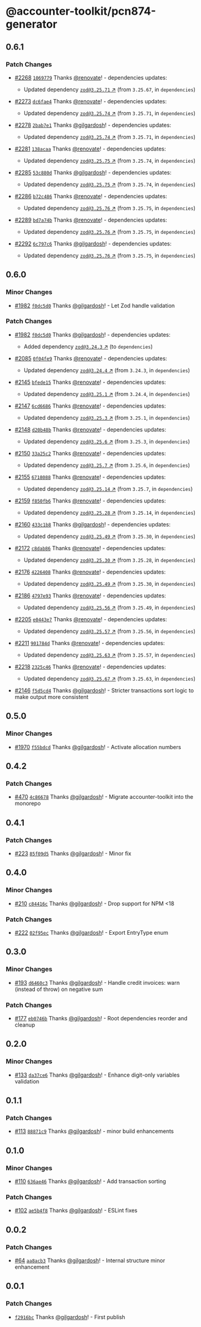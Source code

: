 # @accounter-toolkit/pcn874-generator

## 0.6.1

### Patch Changes

- [#2268](https://github.com/Urigo/accounter-fullstack/pull/2268)
  [`1069779`](https://github.com/Urigo/accounter-fullstack/commit/1069779e986bbdb9f5d1ef8c1f25ccd66e2b1691)
  Thanks [@renovate](https://github.com/apps/renovate)! - dependencies updates:
  - Updated dependency [`zod@3.25.71` ↗︎](https://www.npmjs.com/package/zod/v/3.25.71) (from
    `3.25.67`, in `dependencies`)

- [#2273](https://github.com/Urigo/accounter-fullstack/pull/2273)
  [`dc6fae4`](https://github.com/Urigo/accounter-fullstack/commit/dc6fae4ae197f8ec12e426bb773cfb88fa111a46)
  Thanks [@renovate](https://github.com/apps/renovate)! - dependencies updates:
  - Updated dependency [`zod@3.25.74` ↗︎](https://www.npmjs.com/package/zod/v/3.25.74) (from
    `3.25.71`, in `dependencies`)

- [#2278](https://github.com/Urigo/accounter-fullstack/pull/2278)
  [`2bab7e1`](https://github.com/Urigo/accounter-fullstack/commit/2bab7e1529ef7ee313f928f58772aefe200a16ee)
  Thanks [@gilgardosh](https://github.com/gilgardosh)! - dependencies updates:
  - Updated dependency [`zod@3.25.74` ↗︎](https://www.npmjs.com/package/zod/v/3.25.74) (from
    `3.25.71`, in `dependencies`)

- [#2281](https://github.com/Urigo/accounter-fullstack/pull/2281)
  [`138acaa`](https://github.com/Urigo/accounter-fullstack/commit/138acaa9014546f9fffa30386fa956340f92df61)
  Thanks [@renovate](https://github.com/apps/renovate)! - dependencies updates:
  - Updated dependency [`zod@3.25.75` ↗︎](https://www.npmjs.com/package/zod/v/3.25.75) (from
    `3.25.74`, in `dependencies`)

- [#2285](https://github.com/Urigo/accounter-fullstack/pull/2285)
  [`53c880d`](https://github.com/Urigo/accounter-fullstack/commit/53c880d21e0cc49333e725a57659bdcbb5bf1232)
  Thanks [@gilgardosh](https://github.com/gilgardosh)! - dependencies updates:
  - Updated dependency [`zod@3.25.75` ↗︎](https://www.npmjs.com/package/zod/v/3.25.75) (from
    `3.25.74`, in `dependencies`)

- [#2286](https://github.com/Urigo/accounter-fullstack/pull/2286)
  [`b72c486`](https://github.com/Urigo/accounter-fullstack/commit/b72c48695f7f2f1a3e99077da1a362ab5f389f23)
  Thanks [@renovate](https://github.com/apps/renovate)! - dependencies updates:
  - Updated dependency [`zod@3.25.76` ↗︎](https://www.npmjs.com/package/zod/v/3.25.76) (from
    `3.25.75`, in `dependencies`)

- [#2289](https://github.com/Urigo/accounter-fullstack/pull/2289)
  [`bd7a74b`](https://github.com/Urigo/accounter-fullstack/commit/bd7a74b173994b6449d250e4868509a1243e5af6)
  Thanks [@renovate](https://github.com/apps/renovate)! - dependencies updates:
  - Updated dependency [`zod@3.25.76` ↗︎](https://www.npmjs.com/package/zod/v/3.25.76) (from
    `3.25.75`, in `dependencies`)

- [#2292](https://github.com/Urigo/accounter-fullstack/pull/2292)
  [`6c797c6`](https://github.com/Urigo/accounter-fullstack/commit/6c797c6f885ee1d45395a76089f92a95483d5d3a)
  Thanks [@gilgardosh](https://github.com/gilgardosh)! - dependencies updates:
  - Updated dependency [`zod@3.25.76` ↗︎](https://www.npmjs.com/package/zod/v/3.25.76) (from
    `3.25.75`, in `dependencies`)

## 0.6.0

### Minor Changes

- [#1982](https://github.com/Urigo/accounter-fullstack/pull/1982)
  [`f0dc5d0`](https://github.com/Urigo/accounter-fullstack/commit/f0dc5d0083c522c3504a89ba494888d97494910a)
  Thanks [@gilgardosh](https://github.com/gilgardosh)! - Let Zod handle validation

### Patch Changes

- [#1982](https://github.com/Urigo/accounter-fullstack/pull/1982)
  [`f0dc5d0`](https://github.com/Urigo/accounter-fullstack/commit/f0dc5d0083c522c3504a89ba494888d97494910a)
  Thanks [@gilgardosh](https://github.com/gilgardosh)! - dependencies updates:
  - Added dependency [`zod@3.24.3` ↗︎](https://www.npmjs.com/package/zod/v/3.24.3) (to
    `dependencies`)

- [#2085](https://github.com/Urigo/accounter-fullstack/pull/2085)
  [`0f04fe9`](https://github.com/Urigo/accounter-fullstack/commit/0f04fe915f70c54401cb530ee58e439b6cb29b00)
  Thanks [@renovate](https://github.com/apps/renovate)! - dependencies updates:
  - Updated dependency [`zod@3.24.4` ↗︎](https://www.npmjs.com/package/zod/v/3.24.4) (from
    `3.24.3`, in `dependencies`)

- [#2145](https://github.com/Urigo/accounter-fullstack/pull/2145)
  [`bfede15`](https://github.com/Urigo/accounter-fullstack/commit/bfede15da25cfcdca96a4242b5c5b9b1d08e0b28)
  Thanks [@renovate](https://github.com/apps/renovate)! - dependencies updates:
  - Updated dependency [`zod@3.25.1` ↗︎](https://www.npmjs.com/package/zod/v/3.25.1) (from
    `3.24.4`, in `dependencies`)

- [#2147](https://github.com/Urigo/accounter-fullstack/pull/2147)
  [`6cd6686`](https://github.com/Urigo/accounter-fullstack/commit/6cd66863456b6231a374b8f61798707bea11b213)
  Thanks [@renovate](https://github.com/apps/renovate)! - dependencies updates:
  - Updated dependency [`zod@3.25.3` ↗︎](https://www.npmjs.com/package/zod/v/3.25.3) (from
    `3.25.1`, in `dependencies`)

- [#2148](https://github.com/Urigo/accounter-fullstack/pull/2148)
  [`d20b48b`](https://github.com/Urigo/accounter-fullstack/commit/d20b48bf5dd25432f6db37c1807c4988d6ff5c09)
  Thanks [@renovate](https://github.com/apps/renovate)! - dependencies updates:
  - Updated dependency [`zod@3.25.6` ↗︎](https://www.npmjs.com/package/zod/v/3.25.6) (from
    `3.25.3`, in `dependencies`)

- [#2150](https://github.com/Urigo/accounter-fullstack/pull/2150)
  [`33a25c2`](https://github.com/Urigo/accounter-fullstack/commit/33a25c2d4c0e6231eff0a650ae79bdc1f502b125)
  Thanks [@renovate](https://github.com/apps/renovate)! - dependencies updates:
  - Updated dependency [`zod@3.25.7` ↗︎](https://www.npmjs.com/package/zod/v/3.25.7) (from
    `3.25.6`, in `dependencies`)

- [#2155](https://github.com/Urigo/accounter-fullstack/pull/2155)
  [`6718088`](https://github.com/Urigo/accounter-fullstack/commit/6718088b64c7d187d1934a7fc2a72f7fb08439b2)
  Thanks [@renovate](https://github.com/apps/renovate)! - dependencies updates:
  - Updated dependency [`zod@3.25.14` ↗︎](https://www.npmjs.com/package/zod/v/3.25.14) (from
    `3.25.7`, in `dependencies`)

- [#2159](https://github.com/Urigo/accounter-fullstack/pull/2159)
  [`f850fb6`](https://github.com/Urigo/accounter-fullstack/commit/f850fb62ba36ed46344b937e790a8cccb80e9f7d)
  Thanks [@renovate](https://github.com/apps/renovate)! - dependencies updates:
  - Updated dependency [`zod@3.25.28` ↗︎](https://www.npmjs.com/package/zod/v/3.25.28) (from
    `3.25.14`, in `dependencies`)

- [#2160](https://github.com/Urigo/accounter-fullstack/pull/2160)
  [`433c1b8`](https://github.com/Urigo/accounter-fullstack/commit/433c1b8c272980f9ba3fa1f39ef731d642ae80c1)
  Thanks [@gilgardosh](https://github.com/gilgardosh)! - dependencies updates:
  - Updated dependency [`zod@3.25.49` ↗︎](https://www.npmjs.com/package/zod/v/3.25.49) (from
    `3.25.30`, in `dependencies`)

- [#2172](https://github.com/Urigo/accounter-fullstack/pull/2172)
  [`c8dab86`](https://github.com/Urigo/accounter-fullstack/commit/c8dab8625d35d7aad836bd3bf5227fbbf1e7cc77)
  Thanks [@renovate](https://github.com/apps/renovate)! - dependencies updates:
  - Updated dependency [`zod@3.25.30` ↗︎](https://www.npmjs.com/package/zod/v/3.25.30) (from
    `3.25.28`, in `dependencies`)

- [#2176](https://github.com/Urigo/accounter-fullstack/pull/2176)
  [`4226408`](https://github.com/Urigo/accounter-fullstack/commit/422640856fdc0735e100b04777769f82c6a9f1b9)
  Thanks [@renovate](https://github.com/apps/renovate)! - dependencies updates:
  - Updated dependency [`zod@3.25.49` ↗︎](https://www.npmjs.com/package/zod/v/3.25.49) (from
    `3.25.30`, in `dependencies`)

- [#2186](https://github.com/Urigo/accounter-fullstack/pull/2186)
  [`4797e93`](https://github.com/Urigo/accounter-fullstack/commit/4797e9366fae9393252dfdcf68b862f0991a8761)
  Thanks [@renovate](https://github.com/apps/renovate)! - dependencies updates:
  - Updated dependency [`zod@3.25.56` ↗︎](https://www.npmjs.com/package/zod/v/3.25.56) (from
    `3.25.49`, in `dependencies`)

- [#2205](https://github.com/Urigo/accounter-fullstack/pull/2205)
  [`e0443e7`](https://github.com/Urigo/accounter-fullstack/commit/e0443e71948a3bb3284b6bf2abbfadd7ba96f438)
  Thanks [@renovate](https://github.com/apps/renovate)! - dependencies updates:
  - Updated dependency [`zod@3.25.57` ↗︎](https://www.npmjs.com/package/zod/v/3.25.57) (from
    `3.25.56`, in `dependencies`)

- [#2211](https://github.com/Urigo/accounter-fullstack/pull/2211)
  [`901784d`](https://github.com/Urigo/accounter-fullstack/commit/901784d6f3d128d8624207eee45dd69e6e7308c5)
  Thanks [@renovate](https://github.com/apps/renovate)! - dependencies updates:
  - Updated dependency [`zod@3.25.63` ↗︎](https://www.npmjs.com/package/zod/v/3.25.63) (from
    `3.25.57`, in `dependencies`)

- [#2218](https://github.com/Urigo/accounter-fullstack/pull/2218)
  [`2325c46`](https://github.com/Urigo/accounter-fullstack/commit/2325c467ab09cd9414f4dcf82a0646847d2dc974)
  Thanks [@renovate](https://github.com/apps/renovate)! - dependencies updates:
  - Updated dependency [`zod@3.25.67` ↗︎](https://www.npmjs.com/package/zod/v/3.25.67) (from
    `3.25.63`, in `dependencies`)

- [#2146](https://github.com/Urigo/accounter-fullstack/pull/2146)
  [`f5d5cd4`](https://github.com/Urigo/accounter-fullstack/commit/f5d5cd44548a4c7f2d750005e99b98547dd3d1b6)
  Thanks [@gilgardosh](https://github.com/gilgardosh)! - Stricter transactions sort logic to make
  output more consistent

## 0.5.0

### Minor Changes

- [#1970](https://github.com/Urigo/accounter-fullstack/pull/1970)
  [`f55bdcd`](https://github.com/Urigo/accounter-fullstack/commit/f55bdcddb5afb3a4c4c9bd230b70b195d55c1b00)
  Thanks [@gilgardosh](https://github.com/gilgardosh)! - Activate allocation numbers

## 0.4.2

### Patch Changes

- [#470](https://github.com/Urigo/accounter-fullstack/pull/470)
  [`4c86678`](https://github.com/Urigo/accounter-fullstack/commit/4c866780ef1c78880f9b62854d5ab9a5eb74db95)
  Thanks [@gilgardosh](https://github.com/gilgardosh)! - Migrate accounter-toolkit into the monorepo

## 0.4.1

### Patch Changes

- [#223](https://github.com/gilgardosh/accounter-toolkit/pull/223)
  [`85f09d5`](https://github.com/gilgardosh/accounter-toolkit/commit/85f09d53793b1de36fc63d3caea2428236af2b61)
  Thanks [@gilgardosh](https://github.com/gilgardosh)! - Minor fix

## 0.4.0

### Minor Changes

- [#210](https://github.com/gilgardosh/accounter-toolkit/pull/210)
  [`c84416c`](https://github.com/gilgardosh/accounter-toolkit/commit/c84416cb9c9f501b5f53b039985f5d2b24ea93c2)
  Thanks [@gilgardosh](https://github.com/gilgardosh)! - Drop support for NPM <18

### Patch Changes

- [#222](https://github.com/gilgardosh/accounter-toolkit/pull/222)
  [`02f95ec`](https://github.com/gilgardosh/accounter-toolkit/commit/02f95ece06f2a3f6c4ed82acd3ffa772f382c2cf)
  Thanks [@gilgardosh](https://github.com/gilgardosh)! - Export EntryType enum

## 0.3.0

### Minor Changes

- [#193](https://github.com/gilgardosh/accounter-toolkit/pull/193)
  [`d6460c3`](https://github.com/gilgardosh/accounter-toolkit/commit/d6460c31ad3ee440dc6cb41ac2f4675447a11076)
  Thanks [@gilgardosh](https://github.com/gilgardosh)! - Handle credit invoices: warn (instead of
  throw) on negative sum

### Patch Changes

- [#177](https://github.com/gilgardosh/accounter-toolkit/pull/177)
  [`eb0746b`](https://github.com/gilgardosh/accounter-toolkit/commit/eb0746b23cf82668dfd3a7443a09de5a9d0be37b)
  Thanks [@gilgardosh](https://github.com/gilgardosh)! - Root dependencies reorder and cleanup

## 0.2.0

### Minor Changes

- [#133](https://github.com/gilgardosh/accounter-toolkit/pull/133)
  [`da37ce6`](https://github.com/gilgardosh/accounter-toolkit/commit/da37ce6a65223115b51e5689a282696b5c9cf83a)
  Thanks [@gilgardosh](https://github.com/gilgardosh)! - Enhance digit-only variables validation

## 0.1.1

### Patch Changes

- [#113](https://github.com/gilgardosh/accounter-toolkit/pull/113)
  [`88871c9`](https://github.com/gilgardosh/accounter-toolkit/commit/88871c928457a136c3fcf255c78f216cc4f7d08d)
  Thanks [@gilgardosh](https://github.com/gilgardosh)! - minor build enhancements

## 0.1.0

### Minor Changes

- [#110](https://github.com/gilgardosh/accounter-toolkit/pull/110)
  [`636ae46`](https://github.com/gilgardosh/accounter-toolkit/commit/636ae46f6896ee6dcb2349778a368ac3c0cc040d)
  Thanks [@gilgardosh](https://github.com/gilgardosh)! - Add transaction sorting

### Patch Changes

- [#102](https://github.com/gilgardosh/accounter-toolkit/pull/102)
  [`ae5b4f8`](https://github.com/gilgardosh/accounter-toolkit/commit/ae5b4f81e1d78caa4b18d226f835130e753f80f0)
  Thanks [@gilgardosh](https://github.com/gilgardosh)! - ESLint fixes

## 0.0.2

### Patch Changes

- [#64](https://github.com/gilgardosh/accounter-toolkit/pull/64)
  [`aa8acb3`](https://github.com/gilgardosh/accounter-toolkit/commit/aa8acb39ed2d21336fcfe45b1b229975ee9d722b)
  Thanks [@gilgardosh](https://github.com/gilgardosh)! - Internal structure minor enhancement

## 0.0.1

### Patch Changes

- [`f2916bc`](https://github.com/gilgardosh/accounter-toolkit/commit/f2916bc3a20aa6028845dd068506b62e319d9546)
  Thanks [@gilgardosh](https://github.com/gilgardosh)! - First publish
